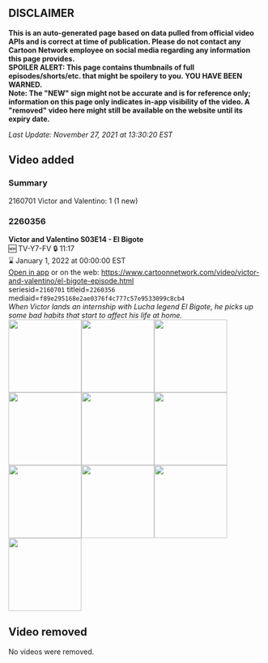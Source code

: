 ## DISCLAIMER
**This is an auto-generated page based on data pulled from official video APIs and is correct at time of publication. Please do not contact any Cartoon Network employee on social media regarding any information this page provides.**  
**SPOILER ALERT: This page contains thumbnails of full episodes/shorts/etc. that might be spoilery to you. YOU HAVE BEEN WARNED.**  
**Note: The "NEW" sign might not be accurate and is for reference only; information on this page only indicates in-app visibility of the video. A "removed" video here might still be available on the website until its expiry date.**  

_Last Update: November 27, 2021 at 13:30:20 EST_
## Video added
### Summary
2160701 Victor and Valentino: 1 (1 new)  
### 2260356
**Victor and Valentino S03E14 - El Bigote**  
🆕 TV-Y7-FV 🔒 11:17  
⌛ January 1, 2022 at 00:00:00 EST  
[Open in app](https://cnvideo.sercomkc.org/redirector.html?type=cnapp&seriesid=2160701&titleid=2260356&mediaid=f89e295168e2ae0376f4c777c57e9533099c8cb4) or on the web: https://www.cartoonnetwork.com/video/victor-and-valentino/el-bigote-episode.html  
seriesid=`2160701` titleid=`2260356` mediaid=`f89e295168e2ae0376f4c777c57e9533099c8cb4`  
_When Victor lands an internship with Lucha legend El Bigote, he picks up some bad habits that start to affect his life at home._  
<a href="https://s3.amazonaws.com/cartoonorchestrator/2260356_001_1280x720.jpg"><img src="https://s3.amazonaws.com/cartoonorchestrator/2260356_001_640x360.jpg" height="144px" /></a><a href="https://s3.amazonaws.com/cartoonorchestrator/2260356_002_1280x720.jpg"><img src="https://s3.amazonaws.com/cartoonorchestrator/2260356_002_640x360.jpg" height="144px" /></a><a href="https://s3.amazonaws.com/cartoonorchestrator/2260356_003_1280x720.jpg"><img src="https://s3.amazonaws.com/cartoonorchestrator/2260356_003_640x360.jpg" height="144px" /></a><a href="https://s3.amazonaws.com/cartoonorchestrator/2260356_004_1280x720.jpg"><img src="https://s3.amazonaws.com/cartoonorchestrator/2260356_004_640x360.jpg" height="144px" /></a><a href="https://s3.amazonaws.com/cartoonorchestrator/2260356_005_1280x720.jpg"><img src="https://s3.amazonaws.com/cartoonorchestrator/2260356_005_640x360.jpg" height="144px" /></a><a href="https://s3.amazonaws.com/cartoonorchestrator/2260356_006_1280x720.jpg"><img src="https://s3.amazonaws.com/cartoonorchestrator/2260356_006_640x360.jpg" height="144px" /></a><a href="https://s3.amazonaws.com/cartoonorchestrator/2260356_007_1280x720.jpg"><img src="https://s3.amazonaws.com/cartoonorchestrator/2260356_007_640x360.jpg" height="144px" /></a><a href="https://s3.amazonaws.com/cartoonorchestrator/2260356_008_1280x720.jpg"><img src="https://s3.amazonaws.com/cartoonorchestrator/2260356_008_640x360.jpg" height="144px" /></a><a href="https://s3.amazonaws.com/cartoonorchestrator/2260356_009_1280x720.jpg"><img src="https://s3.amazonaws.com/cartoonorchestrator/2260356_009_640x360.jpg" height="144px" /></a><a href="https://s3.amazonaws.com/cartoonorchestrator/2260356_010_1280x720.jpg"><img src="https://s3.amazonaws.com/cartoonorchestrator/2260356_010_640x360.jpg" height="144px" /></a>
## Video removed
No videos were removed.  
